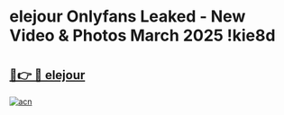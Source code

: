 # elejour Onlyfans Leaked - New Video & Photos March 2025 !kie8d

# <h2><a href="https://d24nfy.iuczelnia.edu.pl?title=elejour&ref=kie8d">🔗👉 🔴 elejour</a></h2>

[![acn](https://github.com/user-attachments/assets/0f9c940e-d8b0-45ae-aac7-cd30a18b3e1c)](https://d24nfy.iuczelnia.edu.pl?title=elejour&ref=kie8d)

